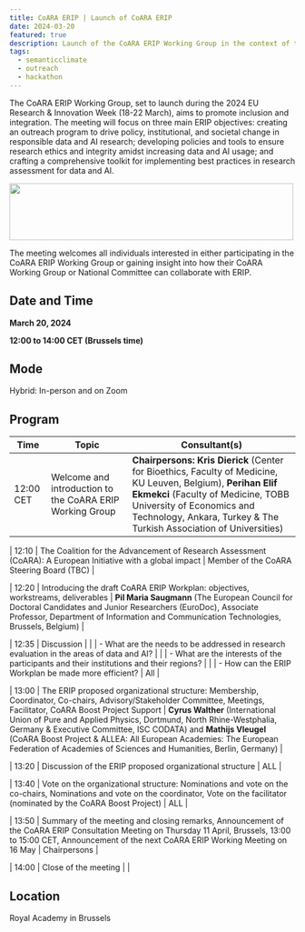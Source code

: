 ```yaml
---
title: CoARA ERIP | Launch of CoARA ERIP  
date: 2024-03-20
featured: true
description: Launch of the CoARA ERIP Working Group in the context of the 2024 EU Research & Innovation Week 
tags:
  - semanticclimate
  - outreach
  - hackathon
---
```


The CoARA ERIP Working Group, set to launch during the 2024 EU Research & Innovation Week (18-22 March), aims to promote inclusion and integration. The meeting will focus on three main ERIP objectives: creating an outreach program to drive policy, institutional, and societal change in responsible data and AI research; developing policies and tools to ensure research ethics and integrity amidst increasing data and AI usage; and crafting a comprehensive toolkit for implementing best practices in research assessment for data and AI.

<img src='{{ "/static/img/CoARA-Logo.jpg" | url }}' width="500" height="100">

The meeting welcomes all individuals interested in either participating in the CoARA ERIP Working Group or gaining insight into how their CoARA Working Group or National Committee can collaborate with ERIP.

## Date and Time

**March 20, 2024**

**12:00 to 14:00 CET (Brussels time)**

## Mode

Hybrid: In-person and on Zoom

## Program 

| Time | Topic | Consultant(s) |
|------|-------|---------------|
| 12:00 CET | Welcome and introduction to the CoARA ERIP Working Group | **Chairpersons: Kris Dierick** (Center for Bioethics, Faculty of Medicine, KU Leuven, Belgium), **Perihan Elif Ekmekci** (Faculty of Medicine, TOBB University of Economics and Technology, Ankara, Turkey & The Turkish Association of Universities) |

| 12:10 | The Coalition for the Advancement of Research Assessment (CoARA): A European Initiative with a global impact | Member of the CoARA Steering Board (TBC) |

| 12:20 | Introducing the draft CoARA ERIP Workplan: objectives, workstreams, deliverables | **Pil Maria Saugmann** (The European Council for Doctoral Candidates and Junior Researchers (EuroDoc), Associate Professor, Department of Information and Communication Technologies, Brussels, Belgium) |

| 12:35 | Discussion |
|      | - What are the needs to be addressed in research evaluation in the areas of data and AI? |
|      | - What are the interests of the participants and their institutions and their regions? |
|      | - How can the ERIP Workplan be made more efficient? | All |

| 13:00 | The ERIP proposed organizational structure: Membership, Coordinator, Co-chairs, Advisory/Stakeholder Committee, Meetings, Facilitator, CoARA Boost Project Support | **Cyrus Walther** (International Union of Pure and Applied Physics, Dortmund, North Rhine-Westphalia, Germany & Executive Committee, ISC CODATA) and **Mathijs Vleugel** (CoARA Boost Project & ALLEA: All European Academies: The European Federation of Academies of Sciences and Humanities, Berlin, Germany) |

| 13:20 | Discussion of the ERIP proposed organizational structure | ALL |

| 13:40 | Vote on the organizational structure: Nominations and vote on the co-chairs, Nominations and vote on the coordinator, Vote on the facilitator (nominated by the CoARA Boost Project) | ALL |

| 13:50 | Summary of the meeting and closing remarks, Announcement of the CoARA ERIP Consultation Meeting on Thursday 11 April, Brussels, 13:00 to 15:00 CET, Announcement of the next CoARA ERIP Working Meeting on 16 May | Chairpersons |

| 14:00 | Close of the meeting | |


## Location

Royal Academy in Brussels









